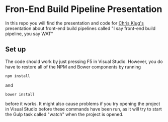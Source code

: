 # Fron-End Build Pipeline Presentation
In this repo you will find the presentation and code for [Chris Klug's](https://www.twitter.com/ZeroKoll) presentation about front-end build pipelines called "I say front-end build pipeline, you say WAT"

## Set up
The code should work by just pressing F5 in Visual Studio. However, you do have to restore all of the NPM and Bower components by running
```
npm install
```
and
```
bower install
```
before it works. It might also cause problems if you try opening the project in Visual Studio before these commands have been run, as it will try to start the Gulp task called "watch" when the project is opened.
